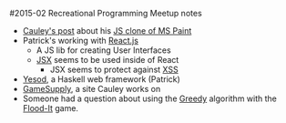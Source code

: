 #2015-02 Recreational Programming Meetup notes
-  [Cauley's post](http://chriscauley.github.io/2015/02/08/yapc-1-a-good-start/) about his [JS clone of MS Paint](http://chriscauley.github.io/paint/)
-  Patrick's working with [React.js](http://facebook.github.io/react/docs/why-react.html)
    +  A JS lib for creating User Interfaces
    +  [JSX](https://jsx.github.io) seems to be used inside of React
        *  JSX seems to protect against [XSS](http://en.wikipedia.org/wiki/Cross-site_scripting)
-  [Yesod](http://en.wikipedia.org/wiki/Yesod_(web_framework)), a Haskell web framework (Patrick)
-  [GameSupply](https://www.thegamesupply.net), a site Cauley works on
-  Someone had a question about using the [Greedy](http://en.wikipedia.org/wiki/Greedy_algorithm) algorithm with the [Flood-It](http://floodit.appspot.com) game.